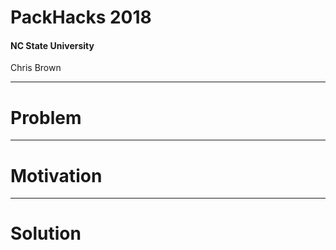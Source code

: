 # PackHacks 2018
#### NC State University
<span class="byline">Chris Brown</span>

---
# Problem

---
# Motivation

---
# Solution
